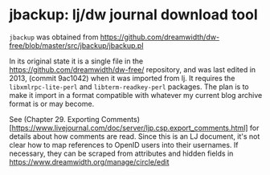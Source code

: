 # jbackup: lj/dw journal download tool



`jbackup` was obtained from 
https://github.com/dreamwidth/dw-free/blob/master/src/jbackup/jbackup.pl 

In its original state it is a single file in the
https://github.com/dreamwidth/dw-free/ repository, and was last edited in
2013, (commit 9ac1042) when it was imported from lj.  It requires the
`libxmlrpc-lite-perl` and `libterm-readkey-perl` packages.  The plan is to
make it import in a format compatible with whatever my current blog archive
format is or may become.

See (Chapter 29. Exporting
Comments)[https://www.livejournal.com/doc/server/ljp.csp.export_comments.html]
for details about how comments are read.  Since this is an LJ document, it's
not clear how to map references to OpenID users into their usernames.  If
necessary, they can be scraped from attributes and hidden fields in
https://www.dreamwidth.org/manage/circle/edit

